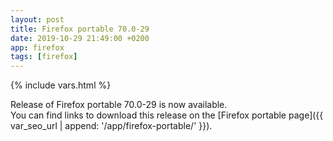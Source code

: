 ```yaml
---
layout: post
title: Firefox portable 70.0-29
date: 2019-10-29 21:49:00 +0200
app: firefox
tags: [firefox]
---
```

{% include vars.html %}

Release of Firefox portable 70.0-29 is now available.<br />
You can find links to download this release on the [Firefox portable page]({{ var_seo_url | append: '/app/firefox-portable/' }}).
